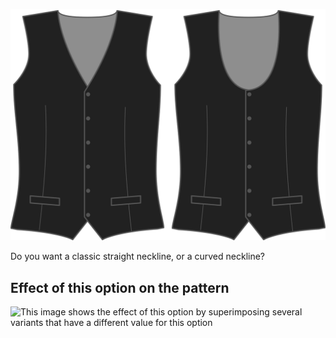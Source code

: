 ![Front style](frontstyle.svg)

Do you want a classic straight neckline, or a curved neckline?

## Effect of this option on the pattern

![This image shows the effect of this option by superimposing several variants that have a different value for this option](wahid\_frontstyle\_sample.svg "Effect of this option on the pattern")
